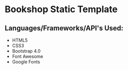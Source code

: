 # Bookshop Static Template

## Languages/Frameworks/API's Used:
- HTML5
- CSS3
- Bootstrap 4.0
- Font Awesome
- Google Fonts
